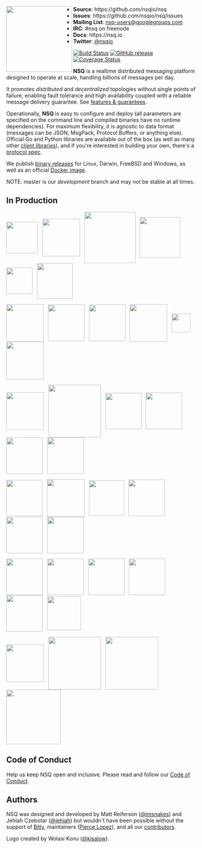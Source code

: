 <p align="center">
<img align="left" width="175" src="https://nsq.io/static/img/nsq_blue.png">
<ul>
<li><strong>Source</strong>: https://github.com/nsqio/nsq
<li><strong>Issues</strong>: https://github.com/nsqio/nsq/issues
<li><strong>Mailing List</strong>: <a href="https://groups.google.com/d/forum/nsq-users">nsq-users@googlegroups.com</a>
<li><strong>IRC</strong>: #nsq on freenode
<li><strong>Docs</strong>: https://nsq.io
<li><strong>Twitter</strong>: <a href="https://twitter.com/nsqio">@nsqio</a>
</ul>
</p>

[![Build Status](https://github.com/nsqio/nsq/workflows/tests/badge.svg)](https://github.com/nsqio/nsq/actions) [![GitHub release](https://img.shields.io/github/release/nsqio/nsq.svg)](https://github.com/nsqio/nsq/releases/latest) [![Coverage Status](https://coveralls.io/repos/github/nsqio/nsq/badge.svg?branch=master)](https://coveralls.io/github/nsqio/nsq?branch=master)

**NSQ** is a realtime distributed messaging platform designed to operate at scale, handling
billions of messages per day.

It promotes *distributed* and *decentralized* topologies without single points of failure,
enabling fault tolerance and high availability coupled with a reliable message delivery
guarantee.  See [features & guarantees][features_guarantees].

Operationally, **NSQ** is easy to configure and deploy (all parameters are specified on the command
line and compiled binaries have no runtime dependencies). For maximum flexibility, it is agnostic to
data format (messages can be JSON, MsgPack, Protocol Buffers, or anything else). Official Go and
Python libraries are available out of the box (as well as many other [client
libraries][client_libraries]), and if you're interested in building your own, there's a [protocol
spec][protocol].

We publish [binary releases][installing] for Linux, Darwin, FreeBSD and Windows, as well as an official [Docker image][docker_deployment].

NOTE: master is our *development* branch and may not be stable at all times.

## In Production

<a href="https://bitly.com/"><img src="https://nsq.io/static/img/bitly_logo.png" width="84" align="middle"/></a>&nbsp;&nbsp;
<a href="https://www.life360.com/"><img src="https://nsq.io/static/img/life360_logo.png" width="100" align="middle"/></a>&nbsp;&nbsp;
<a href="https://www.simplereach.com/"><img src="https://nsq.io/static/img/simplereach_logo.png" width="136" align="middle"/></a>&nbsp;&nbsp;
<a href="https://moz.com/"><img src="https://nsq.io/static/img/moz_logo.png" width="108" align="middle"/></a>&nbsp;&nbsp;
<a href="https://segment.com/"><img src="https://nsq.io/static/img/segment_logo.png" width="70" align="middle"/></a>&nbsp;&nbsp;
<a href="https://eventful.com/events"><img src="https://nsq.io/static/img/eventful_logo.png" width="95" align="middle"/></a><br/>

<a href="https://www.energyhub.com/"><img src="https://nsq.io/static/img/energyhub_logo.png" width="99" align="middle"/></a>&nbsp;&nbsp;
<a href="https://project-fifo.net/"><img src="https://nsq.io/static/img/project_fifo.png" width="97" align="middle"/></a>&nbsp;&nbsp;
<a href="https://trendrr.com/"><img src="https://nsq.io/static/img/trendrr_logo.png" width="97" align="middle"/></a>&nbsp;&nbsp;
<a href="https://reonomy.com/"><img src="https://nsq.io/static/img/reonomy_logo.png" width="100" align="middle"/></a>&nbsp;&nbsp;
<a href="https://hw-ops.com/"><img src="https://nsq.io/static/img/heavy_water.png" width="50" align="middle"/></a>&nbsp;&nbsp;
<a href="https://www.getlytics.com/"><img src="https://nsq.io/static/img/lytics.png" width="100" align="middle"/></a><br/>

<a href="https://mediaforge.com/"><img src="https://nsq.io/static/img/rakuten.png" width="100" align="middle"/></a>&nbsp;&nbsp;
<a href="https://wistia.com/"><img src="https://nsq.io/static/img/wistia_logo.png" width="140" align="middle"/></a>&nbsp;&nbsp;
<a href="https://stripe.com/"><img src="https://nsq.io/static/img/stripe_logo.png" width="96" align="middle"/></a>&nbsp;&nbsp;
<a href="https://www.shipwire.com/"><img src="https://nsq.io/static/img/shipwire_logo.png" width="97" align="middle"/></a>&nbsp;&nbsp;
<a href="https://digg.com/"><img src="https://nsq.io/static/img/digg_logo.png" width="97" align="middle"/></a>&nbsp;&nbsp;
<a href="https://www.scalabull.com/"><img src="https://nsq.io/static/img/scalabull_logo.png" width="97" align="middle"/></a><br/>

<a href="https://www.soundest.com/"><img src="https://nsq.io/static/img/soundest_logo.png" width="96" align="middle"/></a>&nbsp;&nbsp;
<a href="https://www.docker.com/"><img src="https://nsq.io/static/img/docker_logo.png" width="100" align="middle"/></a>&nbsp;&nbsp;
<a href="https://www.getweave.com/"><img src="https://nsq.io/static/img/weave_logo.png" width="94" align="middle"/></a>&nbsp;&nbsp;
<a href="https://www.augury.com/"><img src="https://nsq.io/static/img/augury_logo.png" width="97" align="middle"/></a>&nbsp;&nbsp;
<a href="https://www.buzzfeed.com/"><img src="https://nsq.io/static/img/buzzfeed_logo.png" width="97" align="middle"/></a>&nbsp;&nbsp;
<a href="https://eztable.com/"><img src="https://nsq.io/static/img/eztable_logo.png" width="97" align="middle"/></a><br/>

<a href="https://www.dotabuff.com/"><img src="https://nsq.io/static/img/dotabuff_logo.png" width="97" align="middle"/></a>&nbsp;&nbsp;
<a href="https://www.fastly.com/"><img src="https://nsq.io/static/img/fastly_logo.png" width="97" align="middle"/></a>&nbsp;&nbsp;
<a href="https://talky.io/"><img src="https://nsq.io/static/img/talky_logo.png" width="97" align="middle"/></a>&nbsp;&nbsp;
<a href="https://groupme.com/"><img src="https://nsq.io/static/img/groupme_logo.png" width="97" align="middle"/></a>&nbsp;&nbsp;
<a href="https://wiredcraft.com/"><img src="https://nsq.io/static/img/wiredcraft_logo.jpg" width="97" align="middle"/></a>&nbsp;&nbsp;
<a href="https://sproutsocial.com/"><img src="https://nsq.io/static/img/sproutsocial_logo.png" width="90" align="middle"/></a><br/>

<a href="https://fandom.wikia.com/"><img src="https://nsq.io/static/img/fandom_logo.svg" width="100" align="middle"/></a>&nbsp;&nbsp;
<a href="https://gitee.com/"><img src="https://nsq.io/static/img/gitee_logo.svg" width="140" align="middle"/></a>&nbsp;&nbsp;
<a href="https://bytedance.com/"><img src="https://nsq.io/static/img/bytedance_logo.png" width="140" align="middle"/></a>&nbsp;&nbsp;
<a href="https://www.tokopedia.com/"><img src="https://nsq.io/static/img/tokopedia_logo.svg" width="145" align="middle"/></a><br/>

## Code of Conduct

Help us keep NSQ open and inclusive. Please read and follow our [Code of Conduct](CODE_OF_CONDUCT.md).

## Authors

NSQ was designed and developed by Matt Reiferson ([@imsnakes][snakes_twitter]) and Jehiah Czebotar
([@jehiah][jehiah_twitter]) but wouldn't have been possible without the support of [Bitly][bitly],
maintainers ([Pierce Lopez][pierce_github]), and all our [contributors][contributors].

Logo created by Wolasi Konu ([@kisalow][wolasi_twitter]).

[protocol]: https://nsq.io/clients/tcp_protocol_spec.html
[installing]: https://nsq.io/deployment/installing.html
[docker_deployment]: https://nsq.io/deployment/docker.html
[snakes_twitter]: https://twitter.com/imsnakes
[jehiah_twitter]: https://twitter.com/jehiah
[bitly]: https://bitly.com
[features_guarantees]: https://nsq.io/overview/features_and_guarantees.html
[contributors]: https://github.com/nsqio/nsq/graphs/contributors
[client_libraries]: https://nsq.io/clients/client_libraries.html
[wolasi_twitter]: https://twitter.com/kisalow
[pierce_github]: https://github.com/ploxiln
